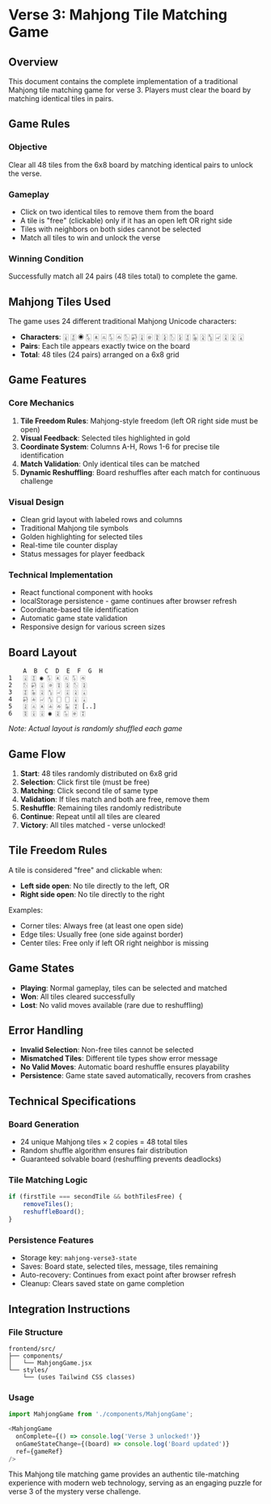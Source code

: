 # Verse 3: Mahjong Tile Matching Game

## Overview
This document contains the complete implementation of a traditional Mahjong tile matching game for verse 3. Players must clear the board by matching identical tiles in pairs.

## Game Rules

### Objective
Clear all 48 tiles from the 6x8 board by matching identical pairs to unlock the verse.

### Gameplay
- Click on two identical tiles to remove them from the board
- A tile is "free" (clickable) only if it has an open left OR right side
- Tiles with neighbors on both sides cannot be selected
- Match all tiles to win and unlock the verse

### Winning Condition
Successfully match all 24 pairs (48 tiles total) to complete the game.

## Mahjong Tiles Used

The game uses 24 different traditional Mahjong Unicode characters:
- **Characters**: 🀈 🀪 ◉ 🀧 🀀 🀃 🀧 🀂 🀨 🀤 🀌 🀅 🀋 🀏 🀨 🀏 🀪 🀩 🀎 🀦 🀐 🀌 🀎 🀇
- **Pairs**: Each tile appears exactly twice on the board
- **Total**: 48 tiles (24 pairs) arranged on a 6x8 grid

## Game Features

### Core Mechanics
1. **Tile Freedom Rules**: Mahjong-style freedom (left OR right side must be open)
2. **Visual Feedback**: Selected tiles highlighted in gold
3. **Coordinate System**: Columns A-H, Rows 1-6 for precise tile identification
4. **Match Validation**: Only identical tiles can be matched
5. **Dynamic Reshuffling**: Board reshuffles after each match for continuous challenge

### Visual Design
- Clean grid layout with labeled rows and columns
- Traditional Mahjong tile symbols
- Golden highlighting for selected tiles
- Real-time tile counter display
- Status messages for player feedback

### Technical Implementation
- React functional component with hooks
- localStorage persistence - game continues after browser refresh
- Coordinate-based tile identification
- Automatic game state validation
- Responsive design for various screen sizes

## Board Layout

```
    A  B  C  D  E  F  G  H
1   🀈 🀪 ◉ 🀧 🀀 🀃 🀧 🀂
2   🀨 🀤 🀌 🀅 🀋 🀏 🀨 🀏
3   🀪 🀩 🀎 🀦 🀐 🀌 🀎 🀇
4   🀤 🀁 🀐 🀦 🀆 🀆 🀈 🀇
5   🀍 🀃 🀀 🀁 🀂 🀩 🀊 [..]
6   🀋 🀉 🀉 ◉ 🀍 🀥 🀅 🀊
```
*Note: Actual layout is randomly shuffled each game*

## Game Flow

1. **Start**: 48 tiles randomly distributed on 6x8 grid
2. **Selection**: Click first tile (must be free)
3. **Matching**: Click second tile of same type
4. **Validation**: If tiles match and both are free, remove them
5. **Reshuffle**: Remaining tiles randomly redistribute
6. **Continue**: Repeat until all tiles are cleared
7. **Victory**: All tiles matched - verse unlocked!

## Tile Freedom Rules

A tile is considered "free" and clickable when:
- **Left side open**: No tile directly to the left, OR
- **Right side open**: No tile directly to the right

Examples:
- Corner tiles: Always free (at least one open side)
- Edge tiles: Usually free (one side against border)
- Center tiles: Free only if left OR right neighbor is missing

## Game States

- **Playing**: Normal gameplay, tiles can be selected and matched
- **Won**: All tiles cleared successfully
- **Lost**: No valid moves available (rare due to reshuffling)

## Error Handling

- **Invalid Selection**: Non-free tiles cannot be selected
- **Mismatched Tiles**: Different tile types show error message
- **No Valid Moves**: Automatic board reshuffle ensures playability
- **Persistence**: Game state saved automatically, recovers from crashes

## Technical Specifications

### Board Generation
- 24 unique Mahjong tiles × 2 copies = 48 total tiles
- Random shuffle algorithm ensures fair distribution
- Guaranteed solvable board (reshuffling prevents deadlocks)

### Tile Matching Logic
```javascript
if (firstTile === secondTile && bothTilesFree) {
    removeTiles();
    reshuffleBoard();
}
```

### Persistence Features
- Storage key: `mahjong-verse3-state`
- Saves: Board state, selected tiles, message, tiles remaining
- Auto-recovery: Continues from exact point after browser refresh
- Cleanup: Clears saved state on game completion

## Integration Instructions

### File Structure
```
frontend/src/
├── components/
│   └── MahjongGame.jsx
└── styles/
    └── (uses Tailwind CSS classes)
```

### Usage
```javascript
import MahjongGame from './components/MahjongGame';

<MahjongGame
  onComplete={() => console.log('Verse 3 unlocked!')}
  onGameStateChange={(board) => console.log('Board updated')}
  ref={gameRef}
/>
```

This Mahjong tile matching game provides an authentic tile-matching experience with modern web technology, serving as an engaging puzzle for verse 3 of the mystery verse challenge.